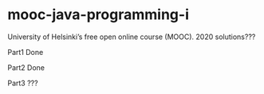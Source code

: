 # mooc-java-programming-i
University of Helsinki’s free open online course (MOOC). 2020 solutions???

Part1 Done

Part2 Done

Part3 ???
